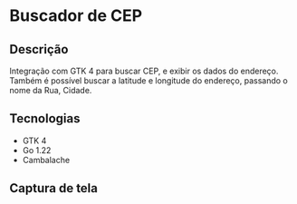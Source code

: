 # Buscador de CEP

## Descrição
Integração com GTK 4 para buscar CEP, e exibir os dados do endereço.
Também é possível buscar a latitude e longitude do endereço, passando o nome da Rua, Cidade.

## Tecnologias
- GTK 4
- Go 1.22
- Cambalache

## Captura de tela
